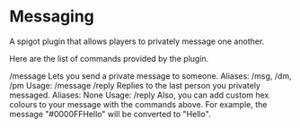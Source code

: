 # Messaging
A spigot plugin that allows players to privately message one another.

Here are the list of commands provided by the plugin.

/message
  Lets you send a private message to someone.
  Aliases: /msg, /dm, /pm
  Usage: /message <name of recipient> <message you want to send>
/reply
  Replies to the last person you privately messaged.
  Aliases: None
  Usage: /reply <message you want to send>
Also, you can add custom hex colours to your message with the commands above. For example, the message "#0000FFHello" will be converted to "Hello".
